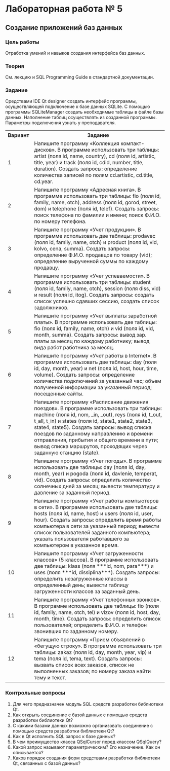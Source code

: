 # Лабораторная работа № 5

## Создание приложений баз данных

### Цель работы

Отработка умений и навыков создания интерфейса баз данных.

### Теория

См. лекцию и SQL Programming Guide в стандартной документации.

### Задание

Средствами IDE Qt designer создать интерфейс программы, осуществляющей подключение к базе данных SQLite. С помощью программы SQLiteManager создать необходимые таблицы в файле базы данных. Наполнение таблиц осуществлять из созданной программы. Параметры подключения узнать у преподавателя.

<table>
    <tr>
        <th>Вариант</th>
        <th style="text-align: center;">Задание</th>
    </tr>
    <tr>
        <td>1</td>
        <td>Напишите программу «Коллекция компакт-дисков». В программе использовать три таблицы: artist (поля id, name, country), cd (поля id, artistic, title, year) и track (поля id, cdid, number, title, duration). Создать запросы: определение количества записей по полям cd.artistic, cd.title, cd.year.</td>
    </tr>
    <tr>
        <td>2</td>
        <td>Напишите программу «Адресная книга». В программе использовать три таблицы: fio (поля id, family, name, otch), address (поля id, gorod, street, dom) и telephone (поля id, telef). Создать запросы: поиск телефона по фамилии и имени; поиск Ф.И.О. по номеру телефона.</td>
    </tr>
    <tr>
        <td>3</td>
        <td>Напишите программу «Учет продукции». В программе использовать две таблицы: prodavec (поля id, family, name, otch) и product (поля id, vid, kolvo, cena, summa). Создать запросы: определение Ф.И.О. продавцов по товару (vid); определение вырученной суммы по каждому продавцу.</td>
    </tr>
    <tr>
        <td>4</td>
        <td>Напишите программу «Учет успеваемости». В программе использовать три таблицы: student (поля id, family, name, otch), session (поля diss, vid) и result (поля id, itog). Создать запросы: создать список успешно сдавших сессию, создать список задолжников.</td>
    </tr>
    <tr>
        <td>5</td>
        <td>Напишите программу «Учет выплаты заработной платы». В программе использовать две таблицы: fio (поля id, family, name, otch) и vid (поля id, vid, month, summa). Создать запросы: вывод зар. платы за месяц по каждому работнику; вывод вида работ работника за месяц.</td>
    </tr>
    <tr>
        <td>6</td>
        <td>Напишите программу «Учет работы в Internet». В программе использовать две таблицы: day (поля id, day, month, year) и net (поля id, host, hour, time, volume). Создать запросы: определение количества подключений за указанный час; объем полученной информации за указанный период; посещенные сайты.</td>
    </tr>
    <tr>
        <td>7</td>
        <td>Напишите программу «Расписание движения поездов». В программе использовать три таблицы: machine (поля id, nom, _in, _out), reys (поля id, t_out, t_all, t_in) и states (поля id, state1, state2, state3, state4, state5). Создать запросы: вывод списка поездов по заданному направлению и времени отправления, прибытия и общего времени в пути; вывод списка маршрутов, проходящих через заданную станцию (state).</td>
    </tr>
    <tr>
        <td>8</td>
        <td>Напишите программу «Учет погоды». В программе использовать две таблицы: day (поля id, day, month, year) и pogoda (поля id, davlenie, temperat, vid). Создать запросы: определить количество солнечных дней за месяц; вывести температуру и давление за заданный период.</td>
    </tr>
    <tr>
        <td>9</td>
        <td>Напишите программу «Учет работы компьютеров в сети». В программе использовать две таблицы: hosts (поля id, name, host) и users (поля id, user, hour). Создать запросы: определить время работы компьютера в сети за указанный период; вывести список пользователей заданного компьютера; указать пользователя работавшего за компьютером в указанное время.</td>
    </tr>
    <tr>
        <td>10</td>
        <td>Напишите программу «Учет загруженности классов» (5 классов). В программе использовать две таблицы: klass (поля ***id, nom, para***) и uses (поля ***id, dissiplina***). Создать запросы: определить незагруженные классы в определенный день; вывести таблицу загруженности классов за заданный день.</td>
    </tr>
    <tr>
        <td>11</td>
        <td>Напишите программу «Учет телефонных звонков». В программе использовать две таблицы: fio (поля id, family, name, otch, tel) и vizov (поля id, host, day, month, time). Создать запросы: определить список пользователей; определить Ф.И.О. и телефон звонивших по заданному номеру.</td>
    </tr>
    <tr>
        <td>12</td>
        <td>Напишите программу «Прием объявлений в «бегущую строку». В программе использовать три таблицы: zakaz (поля id, day, month, year, vip) и tema (поля id, tema, text). Создать запросы: вызвать список всех заказов, список не выполненных заказов; по номеру заказа найти тему и текст.</td>
    </tr>
</table>

### Контрольные вопросы

1. Для чего предназначен модуль SQL средств разработки библиотеки Qt.
2. Как открыть соединение с базой данных с помощью средств разработки библиотеки Qt?
3. С какими базами данных возможно организовать соединение с помощью средств разработки библиотеки Qt?
4. Как в Qt исполнить SQL запрос к базе данных?
5. В чем преимущество класса QSqlCursor перед классом QSqlQuery?
6. Какой запрос называют параметрическим? Его назначение. Как он описывается?
7. Каков порядок создания форм средствами разработки библиотеки Qt, связанных с базой данных?
